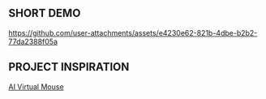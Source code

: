 ## SHORT DEMO
https://github.com/user-attachments/assets/e4230e62-821b-4dbe-b2b2-77da2388f05a



## PROJECT INSPIRATION
[AI Virtual Mouse](https://youtu.be/8gPONnGIPgw?si=gqeemaW_awWdzA0L)
